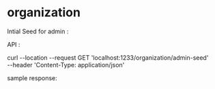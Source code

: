 # organization

Intial Seed for admin :
    
API :

curl --location --request GET 'localhost:1233/organization/admin-seed' \
--header 'Content-Type: application/json' 

sample response:

